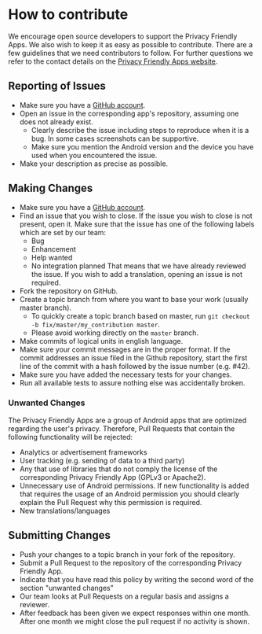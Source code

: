 # How to contribute

We encourage open source developers to support the Privacy Friendly Apps.
We also wish to keep it as easy as possible to contribute. There are a few
guidelines that we need contributors to follow.
For further questions we refer to the contact details on the [Privacy Friendly Apps website](https://secuso.org/pfa).

## Reporting of Issues

* Make sure you have a [GitHub account](https://github.com/signup/free).
* Open an issue in the corresponding app's repository, assuming one does not already exist.
  * Clearly describe the issue including steps to reproduce when it is a bug.
    In some cases screenshots can be supportive.
  * Make sure you mention the Android version and the device you have used when
    you encountered the issue.
* Make your description as precise as possible.

## Making Changes

* Make sure you have a [GitHub account](https://github.com/signup/free).
* Find an issue that you wish to close. If the issue you wish to close is not
  present, open it. Make sure that the issue has one of the following labels
  which are set by our team:
  * Bug
  * Enhancement
  * Help wanted
  * No integration planned
  That means that we have already reviewed the issue. If you wish to add a
  translation, opening an issue is not required.
* Fork the repository on GitHub.
* Create a topic branch from where you want to base your work (usually master branch).
  * To quickly create a topic branch based on master, run `git checkout -b
    fix/master/my_contribution master`.
  *	Please avoid working directly on the `master` branch.
* Make commits of logical units in english language.
* Make sure your commit messages are in the proper format. If the commit
  addresses an issue filed in the Github repository, start the first line
  of the commit with a hash followed by the issue number (e.g. #42).
* Make sure you have added the necessary tests for your changes.
* Run all available tests to assure nothing else was accidentally broken.

### Unwanted Changes

The Privacy Friendly Apps are a group of Android apps that are optimized regarding
the user's privacy. Therefore, Pull Requests that contain the following functionality
will be rejected:
* Analytics or advertisement frameworks
* User tracking (e.g. sending of data to a third party)
* Any that use of libraries that do not comply the license of the corresponding Privacy
  Friendly App (GPLv3 or Apache2).
* Unnecessary use of Android permissions. If new functionality is added that requires
  the usage of an Android permission you should clearly explain the Pull Request why
  this permission is required.
* New translations/languages

## Submitting Changes

* Push your changes to a topic branch in your fork of the repository.
* Submit a Pull Request to the repository of the corresponding Privacy Friendly App.
* Indicate that you have read this policy by writing the second word of the section "unwanted changes"
* Our team looks at Pull Requests on a regular basis and assigns a reviewer.
* After feedback has been given we expect responses within one month. After one
  month we might close the pull request if no activity is shown.
